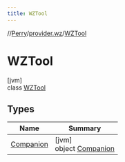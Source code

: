 ```yaml
---
title: WZTool
---
```

//[Perry](../../../index.html)/[provider.wz](../index.html)/[WZTool](index.html)



# WZTool



[jvm]\
class [WZTool](index.html)



## Types


| Name | Summary |
|---|---|
| [Companion](-companion/index.html) | [jvm]<br>object [Companion](-companion/index.html) |

